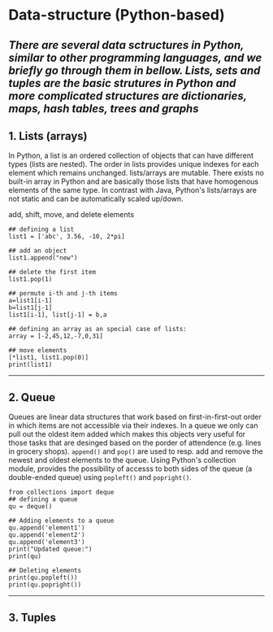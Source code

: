 # Data-structure (Python-based)

*There are several data sctructures in Python, similar to other programming languages, and we briefly go through them in bellow.
Lists, sets and tuples are the basic strutures in Python and more complicated structures are dictionaries, maps, hash tables, trees and graphs*
-----
## 1. Lists (arrays)

In Python, a list is an ordered collection of objects that can have different types (lists are nested). The order in lists provides unique indexes for each element which remains unchanged. lists/arrays are mutable. There exists no built-in array in Python and are basically those lists that have homogenous elements of the same type. In contrast with Java, Python's lists/arrays are not static and can be automatically scaled up/down.

add, shift, move, and delete elements

```
## defining a list
list1 = ['abc', 3.56, -10, 2*pi]

## add an object
list1.append("new")

## delete the first item
list1.pop(1)

## permute i-th and j-th items
a=list1[i-1]
b=list1[j-1]
list1[i-1], list[j-1] = b,a

## defining an array as an special case of lists:
array = [-2,45,12,-7,0,31]

## move elements
[*list1, list1.pop(0)]
print(list1)
```

-----
## 2. Queue
Queues are linear data structures that work based on first-in-first-out order in which items are not accessible via their indexes. In a queue we only can pull out the oldest item added which makes this objects very useful for those tasks that are desinged based on the porder of attendence (e.g. lines in grocery shops). ```append()``` and ```pop()``` are used to resp. add and remove the newest and oldest elements to the queue. Using Python's collection module, provides the possibility of accesss to both sides of the queue (a double-ended queue) using ```popleft()``` and ```popright()```.

```
from collections import deque
## defining a queue
qu = deque()
 
## Adding elements to a queue
qu.append('element1')
qu.append('element2')
qu.append('element3')
print("Updated queue:")
print(qu)

## Deleting elements 
print(qu.popleft())
print(qu.popright())
```

-----
## 3. Tuples 
